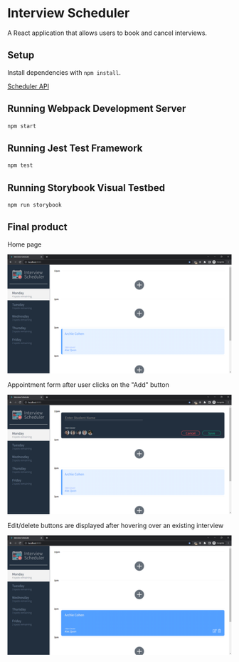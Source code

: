 # Interview Scheduler

A React application that allows users to book and cancel interviews.

## Setup

Install dependencies with `npm install`.

[Scheduler API](https://github.com/john-ngo/scheduler-api)

## Running Webpack Development Server

```sh
npm start
```

## Running Jest Test Framework

```sh
npm test
```

## Running Storybook Visual Testbed

```sh
npm run storybook
```

## Final product

Home page

!["Home page"](https://github.com/john-ngo/scheduler/blob/master/docs/home.png)

Appointment form after user clicks on the "Add" button

!["Appointment form"](https://github.com/john-ngo/scheduler/blob/master/docs/appointment-form.png)

Edit/delete buttons are displayed after hovering over an existing interview

!["Interview hover"](https://github.com/john-ngo/scheduler/blob/master/docs/interview-hover.png)